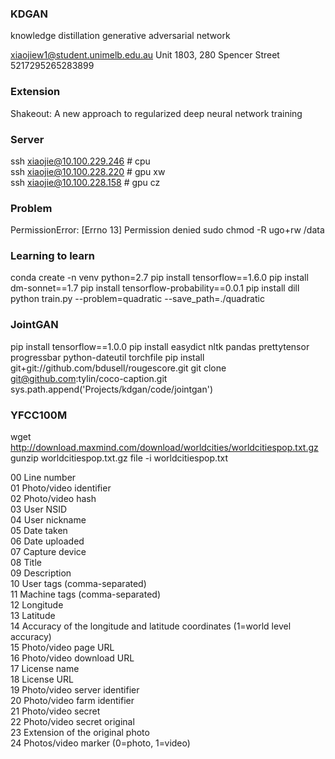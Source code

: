 ### KDGAN

knowledge distillation generative adversarial network  

xiaojiew1@student.unimelb.edu.au
Unit 1803, 280 Spencer Street
5217295265283899

### Extension

Shakeout: A new approach to regularized deep neural network training

### Server

ssh xiaojie@10.100.229.246 # cpu   
ssh xiaojie@10.100.228.220 # gpu xw  
ssh xiaojie@10.100.228.158 # gpu cz 

### Problem
PermissionError: [Errno 13] Permission denied
sudo chmod -R ugo+rw /data

### Learning to learn
conda create -n venv python=2.7
pip install tensorflow==1.6.0
pip install dm-sonnet==1.7
pip install tensorflow-probability==0.0.1
pip install dill
python train.py --problem=quadratic --save_path=./quadratic


### JointGAN
pip install tensorflow==1.0.0
pip install easydict nltk pandas prettytensor progressbar python-dateutil torchfile
pip install git+git://github.com/bdusell/rougescore.git
git clone git@github.com:tylin/coco-caption.git
sys.path.append('Projects/kdgan/code/jointgan')


### YFCC100M

wget http://download.maxmind.com/download/worldcities/worldcitiespop.txt.gz
gunzip worldcitiespop.txt.gz
file -i worldcitiespop.txt

00 Line number  
01 Photo/video identifier  
02 Photo/video hash  
03 User NSID  
04 User nickname  
05 Date taken  
06 Date uploaded  
07 Capture device  
08 Title  
09 Description  
10 User tags (comma-separated)  
11 Machine tags (comma-separated)  
12 Longitude  
13 Latitude  
14 Accuracy of the longitude and latitude coordinates (1=world level accuracy)  
15 Photo/video page URL  
16 Photo/video download URL  
17 License name  
18 License URL  
19 Photo/video server identifier  
20 Photo/video farm identifier  
21 Photo/video secret  
22 Photo/video secret original  
23 Extension of the original photo  
24 Photos/video marker (0=photo, 1=video)  



